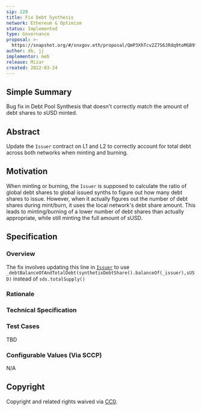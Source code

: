 ```yaml
---
sip: 220
title: Fix Debt Synthesis
network: Ethereum & Optimism
status: Implemented
type: Governance
proposal: >-
  https://snapshot.org/#/snxgov.eth/proposal/QmP3XhTcv2Z7S6JRdq9toMGB9fUpuRejVcgSW9mgrswmf2
author: db, jj
implementor: meb
release: Mizar
created: 2022-03-24
---
```


<!--You can leave these HTML comments in your merged SIP and delete the visible duplicate text guides, they will not appear and may be helpful to refer to if you edit it again. This is the suggested template for new SIPs. Note that an SIP number will be assigned by an editor. When opening a pull request to submit your SIP, please use an abbreviated title in the filename, `sip-draft_title_abbrev.md`. The title should be 44 characters or less.-->

## Simple Summary

<!--"If you can't explain it simply, you don't understand it well enough." Simply describe the outcome the proposed changes intends to achieve. This should be non-technical and accessible to a casual community member.-->

Bug fix in Debt Pool Synthesis that doesn't correctly match the amount of debt shares to sUSD minted.

## Abstract

<!--A short (~200 word) description of the proposed change, the abstract should clearly describe the proposed change. This is what *will* be done if the SIP is implemented, not *why* it should be done or *how* it will be done. If the SIP proposes deploying a new contract, write, "we propose to deploy a new contract that will do x".-->

Update the `Issuer` contract on L1 and L2 to correctly account for total debt across both networks when minting and burning.

## Motivation

<!--This is the problem statement. This is the *why* of the SIP. It should clearly explain *why* the current state of the protocol is inadequate.  It is critical that you explain *why* the change is needed, if the SIP proposes changing how something is calculated, you must address *why* the current calculation is innaccurate or wrong. This is not the place to describe how the SIP will address the issue!-->

When minting or burning, the `Issuer` is supposed to calculate the ratio of global debt shares to global issued synths to figure out how many debt shares to issue. However, when it actually figures out the number of debt shares during mint/burn, it uses the local network's debt share amount. This leads to minting/burning of a lower number of debt shares than actually appropriate, while still minting the full amount of sUSD.

## Specification

<!--The specification should describe the syntax and semantics of any new feature, there are five sections
1. Overview
2. Rationale
3. Technical Specification
4. Test Cases
5. Configurable Values
-->

### Overview

<!--This is a high level overview of *how* the SIP will solve the problem. The overview should clearly describe how the new feature will be implemented.-->

The fix involves updating this line in [`Issuer`](https://github.com/Synthetixio/synthetix/blob/v2.64.2/contracts/Issuer.sol#L831) to use `_debtBalanceOfAndTotalDebt(synthetixDebtShare().balanceOf(_issuer),sUSD)` instead of `sds.totalSupply()`

### Rationale

<!--This is where you explain the reasoning behind how you propose to solve the problem. Why did you propose to implement the change in this way, what were the considerations and trade-offs. The rationale fleshes out what motivated the design and why particular design decisions were made. It should describe alternate designs that were considered and related work. The rationale may also provide evidence of consensus within the community, and should discuss important objections or concerns raised during discussion.-->

### Technical Specification

<!--The technical specification should outline the public API of the changes proposed. That is, changes to any of the interfaces Synthetix currently exposes or the creations of new ones.-->

### Test Cases

<!--Test cases for an implementation are mandatory for SIPs but can be included with the implementation..-->

TBD

### Configurable Values (Via SCCP)

<!--Please list all values configurable via SCCP under this implementation.-->

N/A

## Copyright

Copyright and related rights waived via [CC0](https://creativecommons.org/publicdomain/zero/1.0/).
